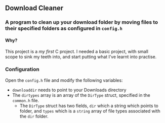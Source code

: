 ## Download Cleaner
### A program to clean up your download folder by moving files to their specified folders as configured in `config.h`
#### Why?
This project is a _my first_ C project. I needed a basic project, with small scope to sink my teeth into, and start putting what I've learnt into practise. 

### Configuration
Open the `config.h` file and modify the following variables:
* `downloaddir` needs to point to your Downloads directory
* The `dirtypes` array is an array of the `DirType` struct, specified in the `common.h` file.
    * The `DirType` struct has two fields, `dir` which a string which points to folder, and `types` which is a `string` array of file types associated with the `dir` folder.

